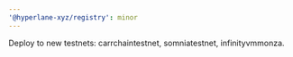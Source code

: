 ```yaml
---
'@hyperlane-xyz/registry': minor
---
```


Deploy to new testnets: carrchaintestnet, somniatestnet, infinityvmmonza.

